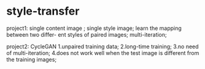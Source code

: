 # style-transfer
project1:
single content image ;
single style image;
learn the mapping between two differ- ent styles of paired images;
multi-iteration;


project2:
CycleGAN
1.unpaired training data;
2.long-time training;
3.no need of multi-iteration;
4.does not work well when the test image is different from the training images;
